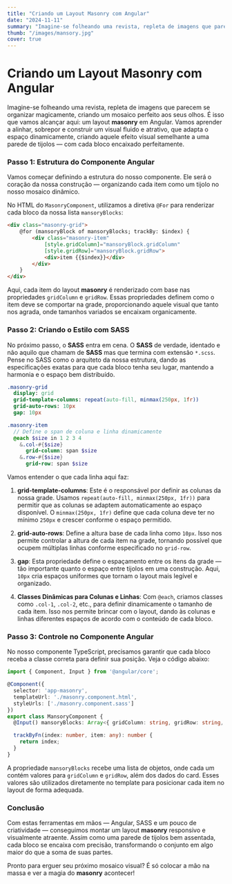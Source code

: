 ```yaml
---
title: "Criando um Layout Masonry com Angular"
date: "2024-11-11"
summary: "Imagine-se folheando uma revista, repleta de imagens que parecem se organizar magicamente, criando um mosaico perfeito aos seus olhos..."
thumb: "/images/mansory.jpg"
cover: true
---
```


# Criando um Layout Masonry com Angular

Imagine-se folheando uma revista, repleta de imagens que parecem se organizar magicamente, criando um mosaico perfeito aos seus olhos. É isso que vamos alcançar aqui: um layout **masonry** em Angular. Vamos aprender a alinhar, sobrepor e construir um visual fluido e atrativo, que adapta o espaço dinamicamente, criando aquele efeito visual semelhante a uma parede de tijolos — com cada bloco encaixado perfeitamente.

### Passo 1: Estrutura do Componente Angular

Vamos começar definindo a estrutura do nosso componente. Ele será o coração da nossa construção — organizando cada item como um tijolo no nosso mosaico dinâmico.

No HTML do `MasonryComponent`, utilizamos a diretiva `@For` para renderizar cada bloco da nossa lista `mansoryBlocks`:

```html
<div class="masonry-grid">
    @for (mansoryBlock of mansoryBlocks; trackBy: $index) {
        <div class="masonry-item"
            [style.gridColumn]="mansoryBlock.gridColumn"
            [style.gridRow]="mansoryBlock.gridRow">
            <div>item {{$index}}</div>
        </div>
    }
</div>
```

Aqui, cada item do layout **masonry** é renderizado com base nas propriedades `gridColumn` e `gridRow`. Essas propriedades definem como o item deve se comportar na grade, proporcionando aquele visual que tanto nos agrada, onde tamanhos variados se encaixam organicamente.

### Passo 2: Criando o Estilo com SASS

No próximo passo, o **SASS** entra em cena. O **SASS** de verdade, identado e não aquilo que chamam de **SASS** mas que termina com extensão `*.scss`. Pense no SASS como o arquiteto da nossa estrutura, dando as especificações exatas para que cada bloco tenha seu lugar, mantendo a harmonia e o espaço bem distribuído.

```sass
.masonry-grid
  display: grid
  grid-template-columns: repeat(auto-fill, minmax(250px, 1fr))
  grid-auto-rows: 10px
  gap: 10px

.masonry-item
  // Define o span de coluna e linha dinamicamente
  @each $size in 1 2 3 4
    &.col-#{$size}
      grid-column: span $size
    &.row-#{$size}
      grid-row: span $size
```

Vamos entender o que cada linha aqui faz:

1. **grid-template-columns**: Este é o responsável por definir as colunas da nossa grade. Usamos `repeat(auto-fill, minmax(250px, 1fr))` para permitir que as colunas se adaptem automaticamente ao espaço disponível. O `minmax(250px, 1fr)` define que cada coluna deve ter no mínimo `250px` e crescer conforme o espaço permitido.

2. **grid-auto-rows**: Define a altura base de cada linha como `10px`. Isso nos permite controlar a altura de cada item na grade, tornando possível que ocupem múltiplas linhas conforme especificado no `grid-row`.

3. **gap**: Esta propriedade define o espaçamento entre os itens da grade — tão importante quanto o espaço entre tijolos em uma construção. Aqui, `10px` cria espaços uniformes que tornam o layout mais legível e organizado.

4. **Classes Dinâmicas para Colunas e Linhas**: Com `@each`, criamos classes como `.col-1`, `.col-2`, etc., para definir dinamicamente o tamanho de cada item. Isso nos permite brincar com o layout, dando às colunas e linhas diferentes espaços de acordo com o conteúdo de cada bloco.

### Passo 3: Controle no Componente Angular

No nosso componente TypeScript, precisamos garantir que cada bloco receba a classe correta para definir sua posição. Veja o código abaixo:

```typescript
import { Component, Input } from '@angular/core';

@Component({
  selector: 'app-masonry',
  templateUrl: './masonry.component.html',
  styleUrls: ['./masonry.component.sass']
})
export class MansoryComponent {
  @Input() mansoryBlocks: Array<{ gridColumn: string, gridRow: string, card: any }>;

  trackByFn(index: number, item: any): number {
    return index;
  }
}
```

A propriedade `mansoryBlocks` recebe uma lista de objetos, onde cada um contém valores para `gridColumn` e `gridRow`, além dos dados do card. Esses valores são utilizados diretamente no template para posicionar cada item no layout de forma adequada.

### Conclusão

Com estas ferramentas em mãos — Angular, SASS e um pouco de criatividade — conseguimos montar um layout **masonry** responsivo e visualmente atraente. Assim como uma parede de tijolos bem assentada, cada bloco se encaixa com precisão, transformando o conjunto em algo maior do que a soma de suas partes.

Pronto para erguer seu próximo mosaico visual? É só colocar a mão na massa e ver a magia do **masonry** acontecer!



